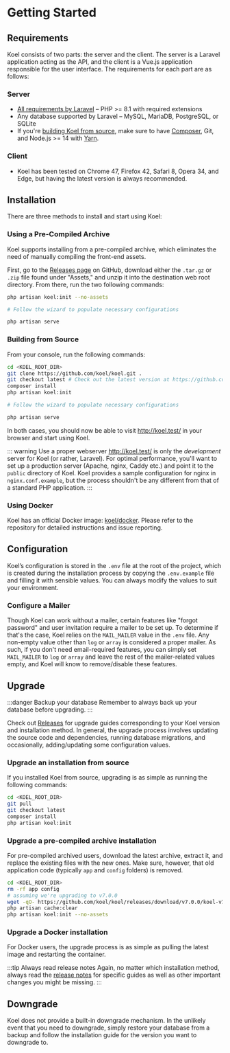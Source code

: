 # Getting Started

## Requirements

Koel consists of two parts: the server and the client. The server is a Laravel application acting as the API, and the client is a Vue.js application responsible for the user interface.
The requirements for each part are as follows:

### Server

* [All requirements by Laravel](https://laravel.com/docs/10.x/deployment#server-requirements) – PHP >= 8.1 with required extensions
* Any database supported by Laravel – MySQL, MariaDB, PostgreSQL, or SQLite
* If you're [building Koel from source](#building-from-source), make sure to have [Composer](https://getcomposer.org/), Git, and Node.js >= 14 with [Yarn](https://yarnpkg.com).

### Client

* Koel has been tested on Chrome 47, Firefox 42, Safari 8, Opera 34, and Edge, but having the latest version is always recommended.

## Installation

There are three methods to install and start using Koel:

### Using a Pre-Compiled Archive

Koel supports installing from a pre-compiled archive, which eliminates the need of manually compiling the front-end assets.

First, go to the [Releases page](https://github.com/koel/koel/releases) on GitHub, download either the `.tar.gz` or `.zip` file found under "Assets," and unzip it into the destination web root directory. From there, run the two following commands:

```bash
php artisan koel:init --no-assets

# Follow the wizard to populate necessary configurations

php artisan serve
```

### Building from Source

From your console, run the following commands:

```bash
cd <KOEL_ROOT_DIR>
git clone https://github.com/koel/koel.git .
git checkout latest # Check out the latest version at https://github.com/koel/koel/releases
composer install
php artisan koel:init

# Follow the wizard to populate necessary configurations

php artisan serve
```

In both cases, you should now be able to visit http://koel.test/ in your browser and start using Koel.

::: warning Use a proper webserver
http://koel.test/ is only the _development_ server for Koel (or rather, Laravel).
For optimal performance, you'll want to set up a production server (Apache, nginx, Caddy etc.) and point it to the `public` directory of Koel.
Koel provides a sample configuration for nginx in `nginx.conf.example`,
but the process shouldn't be any different from that of a standard PHP application.
:::

### Using Docker

Koel has an official Docker image: [koel/docker](https://github.com/koel/docker). Please refer to the repository for detailed instructions and issue reporting.

## Configuration

Koel’s configuration is stored in the `.env` file at the root of the project, which is created during the installation process
by copying the `.env.example` file and filling it with sensible values.
You can always modify the values to suit your environment.

### Configure a Mailer

Though Koel can work without a mailer, certain features like "forgot password" and user invitation require a mailer to be set up.
To determine if that's the case, Koel relies on the `MAIL_MAILER` value in the `.env` file.
Any non-empty value other than `log` or `array` is considered a proper mailer.
As such, if you don't need email-required features, you can simply set `MAIL_MAILER` to `log` or `array` and leave the rest of the mailer-related values empty,
and Koel will know to remove/disable these features.

## Upgrade

:::danger Backup your database
Remember to always back up your database before upgrading.
:::

Check out [Releases](https://github.com/koel/koel/releases) for upgrade guides corresponding to your Koel version and installation method.
In general, the upgrade process involves updating the source code and dependencies, running database migrations, and occasionally, adding/updating some configuration values.

### Upgrade an installation from source

If you installed Koel from source, upgrading is as simple as running the following commands:

```bash
cd <KOEL_ROOT_DIR>
git pull
git checkout latest
composer install
php artisan koel:init
```

### Upgrade a pre-compiled archive installation

For pre-compiled archived users, download the latest archive, extract it, and replace the existing files with the new ones.
Make sure, however, that old application code (typically `app` and `config` folders) is removed.

```bash
cd <KOEL_ROOT_DIR>
rm -rf app config
# assuming we're upgrading to v7.0.0
wget -qO- https://github.com/koel/koel/releases/download/v7.0.0/koel-v7.0.0.tar.gz | tar -xvzC . --strip-components=1
php artisan cache:clear
php artisan koel:init --no-assets
```

### Upgrade a Docker installation

For Docker users, the upgrade process is as simple as pulling the latest image and restarting the container.

:::tip Always read release notes
Again, no matter which installation method, always read the [release notes](https://github.com/koel/koel/releases) for specific guides
as well as other important changes you might be missing.
:::

## Downgrade

Koel does not provide a built-in downgrade mechanism.
In the unlikely event that you need to downgrade, simply restore your database from a backup and follow the installation guide for the version you want to downgrade to.
